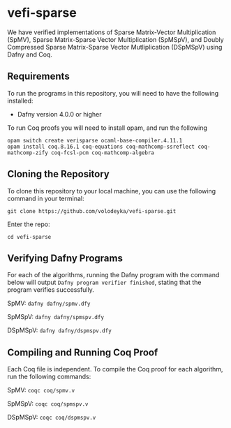 # vefi-sparse

We have verified implementations of Sparse Matrix-Vector Multiplication (SpMV), Sparse Matrix-Sparse Vector Multiplication (SpMSpV), and Doubly Compressed Sparse Matrix-Sparse Vector Mutliplication (DSpMSpV) using Dafny and Coq.

## Requirements

To run the programs in this repository, you will need to have the following installed:

- Dafny version 4.0.0 or higher

To run Coq proofs you will need to install opam, and run the following

```
opam switch create verisparse ocaml-base-compiler.4.11.1
opam install coq.8.16.1 coq-equations coq-mathcomp-ssreflect coq-mathcomp-zify coq-fcsl-pcm coq-mathcomp-algebra
```

## Cloning the Repository

To clone this repository to your local machine, you can use the following command in your terminal:

`git clone https://github.com/volodeyka/vefi-sparse.git`

Enter the repo:

`cd vefi-sparse`

## Verifying Dafny Programs

For each of the algorithms, running the Dafny program with the command below will output `Dafny program verifier finished`, stating that the program verifies successfully.

SpMV:
`dafny dafny/spmv.dfy`

SpMSpV:
`dafny dafny/spmspv.dfy`

DSpMSpV:
`dafny dafny/dspmspv.dfy`

## Compiling and Running Coq Proof

Each Coq file is independent. To compile the Coq proof for each algorithm, run the following commands:

SpMV:
`coqc coq/spmv.v`

SpMSpV:
`coqc coq/spmspv.v`

DSpMSpV:
`coqc coq/dspmspv.v`

